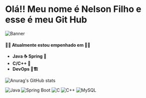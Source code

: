 # Olá!! Meu nome é Nelson Filho e esse é meu Git Hub 

 ![Banner](https://media.licdn.com/dms/image/v2/D4D16AQEzAmpO2TB9ow/profile-displaybackgroundimage-shrink_350_1400/profile-displaybackgroundimage-shrink_350_1400/0/1704985185421?e=1731542400&v=beta&t=kvkgKnCuWOYdvXMTPFDBh8rrue7CiNQZhk3iI400Eh0)

#### 🧑‍💻 Atualmente estou empenhado em 🧑‍💻

- **Java ☕  Spring 🌷**
- **C/C++ 👾**
- **DevOps 🐧🏗️**


![Anurag's GitHub stats](https://github-readme-stats.vercel.app/api?nelsonFilho22222=anuraghazra&theme=dark&show_icons=true)

![Java](https://img.shields.io/badge/Java-ED8B00?style=for-the-badge&logo=java&logoColor=white)
![Spring Boot](https://img.shields.io/badge/Spring%20Boot-6DB33F?style=for-the-badge&logo=spring-boot&logoColor=white)
![C](https://img.shields.io/badge/C-00599C?style=for-the-badge&logo=c&logoColor=white)
![C++](https://img.shields.io/badge/C%2B%2B-00599C?style=for-the-badge&logo=c%2B%2B&logoColor=white)
![MySQL](https://img.shields.io/badge/MySQL-00000F?style=for-the-badge&logo=mysql&logoColor=white)

<!--
**nelsonFilho22222/nelsonFilho22222** is a ✨ _special_ ✨ repository because its `README.md` (this file) appears on your GitHub profile.

Here are some ideas to get you started:

- 🔭 I’m currently working on ...
- 🌱 I’m currently learning ...
- 👯 I’m looking to collaborate on ...
- 🤔 I’m looking for help with ...
- 💬 Ask me about ...
- 📫 How to reach me: ...
- 😄 Pronouns: ...
- ⚡ Fun fact: ...
-->
